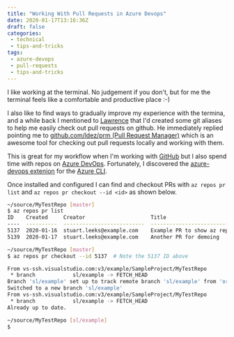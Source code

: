 ```yaml
---
title: "Working With Pull Requests in Azure Devops"
date: 2020-01-17T13:16:36Z
draft: false
categories:
 - technical
 - tips-and-tricks
tags:
 - azure-devops
 - pull-requests
 - tips-and-tricks
---
```


I like working at the terminal. No judgement if you don't, but for me the terminal feels like a comfortable and productive place :-)

I also like to find ways to gradually improve my experience with the termina, and a while back I mentioned to [Lawrence](https://blog.gripdev.xyz/) that I'd created some git aliases to help me easily check out pull requests on github. He immediately replied pointing me to [github.com/ldez/prm (Pull Request Manager)](https://github.com/ldez/prm) which is an awesome tool for checking out pull requests locally and working with them.

This is great for my workflow when I'm working with [GitHub](https://github.com) but I also spend time with repos on [Azure DevOps](https://azure.microsoft.com/en-us/services/devops/?nav=min). Fortunately, I discovered the [azure-devops extenion](https://docs.microsoft.com/en-us/azure/devops/cli/?view=azure-devops) for the [Azure CLI](https://docs.microsoft.com/en-us/cli/azure/install-azure-cli?view=azure-cli-latest).

Once installed and configured I can find and checkout PRs with `az repos pr list` and `az repos pr checkout --id <id>` as shown below.

```bash {hl_lines=[2,9]}
~/source/MyTestRepo [master]
$ az repos pr list
ID    Created     Creator                     Title                                   Status    IsDraft    Repository
----  ----------  --------------------------  --------------------------------------  --------  ---------  ------------
5137  2020-01-16  stuart.leeks@example.com    Example PR to show az repos cli usage   Active    False      MyTestRepo
5139  2020-01-17  stuart.leeks@example.com    Another PR for demoing                  Active    False      MyTestRepo

~/source/MyTestRepo [master]
$ az repos pr checkout --id 5137  # Note the 5137 ID above

From vs-ssh.visualstudio.com:v3/example/SampleProject/MyTestRepo
 * branch            sl/example -> FETCH_HEAD
Branch 'sl/example' set up to track remote branch 'sl/example' from 'origin'.
Switched to a new branch 'sl/example'
From vs-ssh.visualstudio.com:v3/example/SampleProject/MyTestRepo
 * branch            sl/example -> FETCH_HEAD
Already up to date.

~/source/MyTestRepo [sl/example]
$

```
